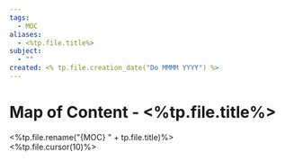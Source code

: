 ```yaml
---
tags:
  - MOC
aliases:
  - <%tp.file.title%>
subject:
  - ""
created: <% tp.file.creation_date("Do MMMM YYYY") %>
---
```


# Map of Content - <%tp.file.title%>

<%tp.file.rename("{MOC} " + tp.file.title)%>  
<%tp.file.cursor(10)%>